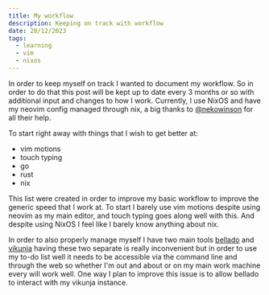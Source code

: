 ```yaml
---
title: My workflow
description: Keeping on track with workflow
date: 28/12/2023
tags:
  - learning
  - vim
  - nixos
---
```


In order to keep myself on track I wanted to document my workflow. So in order
to do that this post will be kept up to date every 3 months or so with
additional input and changes to how I work. Currently, I use NixOS and have my
neovim config managed through nix, a big thanks to
[@nekowinson](https://github.com/nekowinston) for all their help.

To start right away with things that I wish to get better at:

- vim motions
- touch typing
- go
- rust
- nix

This list were created in order to improve my basic workflow to improve the
generic speed that I work at. To start I barely use vim motions despite using
neovim as my main editor, and touch typing goes along well with this. And
despite using NixOS I feel like I barely know anything about nix.

In order to also properly manage myself I have two main tools
[bellado](https://github.com/isabelroses/bellado) and
[vikunja](https://vikunja.io) having these two separate is really inconvenient
but in order to use my to-do list well it needs to be accessible via the command
line and through the web so whether I'm out and about or on my main work machine
every will work well. One way I plan to improve this issue is to allow bellado
to interact with my vikunja instance.
